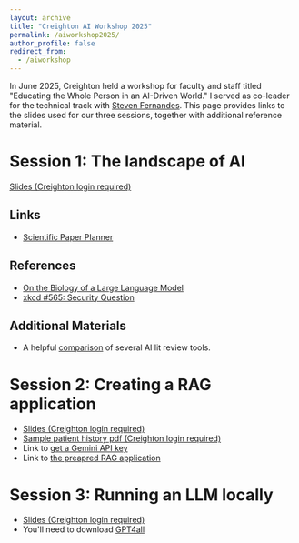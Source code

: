 ```yaml
---
layout: archive
title: "Creighton AI Workshop 2025"
permalink: /aiworkshop2025/
author_profile: false
redirect_from:
  - /aiworkshop
---
```


In June 2025, Creighton held a workshop for faculty and staff titled "Educating the Whole Person in an AI-Driven World."
I served as co-leader for the technical track with [Steven Fernandes](https://steven-fernandes.com/). This page provides links to the slides used for our three sessions, together with additional reference material.

# Session 1: The landscape of AI

[Slides (Creighton login required)](https://creightonuniv-my.sharepoint.com/:p:/g/personal/abk36556_creighton_edu/ET9pWFTtI6JEu0-DdWcURMQB8P35TjTLVb4zzWJT35tOdQ?e=XCvm9G)

## Links

 - [Scientific Paper Planner](https://scientific-paper-planner-test.vercel.app/)

## References

 - [On the Biology of a Large Language Model](https://transformer-circuits.pub/2025/attribution-graphs/biology.html)
 - [xkcd #565: Security Question](https://xkcd.com/565/)

## Additional Materials

 - A helpful [comparison](https://sarahconstantin.substack.com/p/ai-deep-research-tools-reviewed) of several AI lit review tools.

# Session 2: Creating a RAG application

 - [Slides (Creighton login required)](https://creightonuniv-my.sharepoint.com/:p:/g/personal/abk36556_creighton_edu/ES3zUpGrmmtIpXUa77yW18sBb-pepnVUgaHi6JXwiHiiZA?e=WeVwlk)
 - [Sample patient history pdf (Creighton login required)](https://creightonuniv-my.sharepoint.com/:b:/g/personal/abk36556_creighton_edu/EdQ-NhfbOhtKqXufE9rRJ9wBF6sWIf7d3qM0wDZuI8RaWg?e=dhE7zu)
 - Link to [get a Gemini API key](https://ai.google.dev/gemini-api/docs/api-key)
 - Link to [the preapred RAG application](https://huggingface.co/spaces/stevafernandes/RAG)


# Session 3: Running an LLM locally

 - [Slides (Creighton login required)](https://creightonuniv-my.sharepoint.com/:p:/g/personal/slf20757_creighton_edu/EafuBE66N9FDkBpVOYXLnXUBkWglDZtY1zQAF4Johgoktw?e=RuBdOK)
 - You'll need to download [GPT4all](https://www.nomic.ai/gpt4all)
